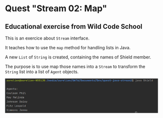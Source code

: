# Quest "Stream 02: Map"

## Educational exercise from Wild Code School

This is an exercice about <code>Stream</code> interface.

It teaches how to use the <code>map</code> method for handling lists in Java.

A new `List` of `String` is created, containing the names of Shield member.

The purpose is to use map those names into a `Stream` to transform the `String` list into a list of `Agent` objects.

![screen capture](https://github.com/0reldev/quest-java-stream2/blob/master/screen-capture.png)
